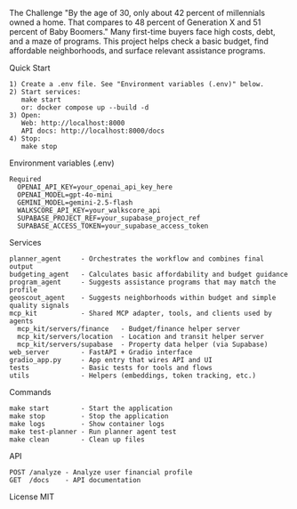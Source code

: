 The Challenge
"By the age of 30, only about 42 percent of millennials owned a home. That compares to 48 percent of Generation X and 51 percent of Baby Boomers."
Many first-time buyers face high costs, debt, and a maze of programs. This project helps check a basic budget, find affordable neighborhoods, and surface relevant assistance programs.

Quick Start
```
1) Create a .env file. See "Environment variables (.env)" below.
2) Start services:
   make start
   or: docker compose up --build -d
3) Open:
   Web: http://localhost:8000
   API docs: http://localhost:8000/docs
4) Stop:
   make stop
```

Environment variables (.env)
```
Required
  OPENAI_API_KEY=your_openai_api_key_here
  OPENAI_MODEL=gpt-4o-mini
  GEMINI_MODEL=gemini-2.5-flash
  WALKSCORE_API_KEY=your_walkscore_api
  SUPABASE_PROJECT_REF=your_supabase_project_ref
  SUPABASE_ACCESS_TOKEN=your_supabase_access_token
```

Services
```
planner_agent     - Orchestrates the workflow and combines final output
budgeting_agent   - Calculates basic affordability and budget guidance
program_agent     - Suggests assistance programs that may match the profile
geoscout_agent    - Suggests neighborhoods within budget and simple quality signals
mcp_kit           - Shared MCP adapter, tools, and clients used by agents
  mcp_kit/servers/finance   - Budget/finance helper server
  mcp_kit/servers/location  - Location and transit helper server
  mcp_kit/servers/supabase  - Property data helper (via Supabase)
web_server        - FastAPI + Gradio interface
gradio_app.py     - App entry that wires API and UI
tests             - Basic tests for tools and flows
utils             - Helpers (embeddings, token tracking, etc.)
```

Commands
```
make start        - Start the application
make stop         - Stop the application
make logs         - Show container logs
make test-planner - Run planner agent test
make clean        - Clean up files
```

API
```
POST /analyze - Analyze user financial profile
GET  /docs    - API documentation
```

License
MIT
